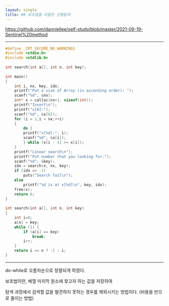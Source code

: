 ```yaml
---
layout: single
title: ## 보초법을 이용한 선형탐색
---
```

<https://github.com/danniellee/self-study/blob/master/2021-09-19-Sentinel%20method>  
***  
```c
#define _CRT_SECURE_NO_WARNINGS  
#include <stdio.h>  
#include <stdlib.h>  
  
int search(int a[], int n, int key);  
  
int main()  
{  
	int i, nx, key, idx;  
	printf("Put a size of Array (in ascending order): ");  
	scanf("%d", &nx);  
	int* x = calloc(nx+1, sizeof(int));  
	printf("Insert\n");  
	printf("x[0]:");  
	scanf("%d", &x[0]);  
	for (i = 1;i < nx;++i)  
	{  
		do {  
		printf("x[%d]:", i);  
		scanf("%d", &x[i]);  
		} while (x[i - 1] >= x[i]);  
	}  
	printf("Linear search\n");  
	printf("Put number that you looking for:");  
	scanf("%d", &key);  
	idx = search(x, nx, key);  
	if (idx == -1)  
		puts("Search fail\n");  
	else  
		printf("%d is at x[%d]\n", key, idx);  
	free(x);  
	return 0;  
}  
  
int search(int a[], int n, int key)  
{  
	int i=0;  
	a[n] = key;  
	while (1) {  
		if (a[i] == key)  
			break;  
		i++;  
	}  
	return i == n ? -1 : i;  
}  
```  
***
do-while로 오름차순으로 정렬되게 하였다.

보초법이란, 배열 마지막 원소에 찾고자 하는 값을 저장하여

탐색 과정에서 검색할 값을 발견하지 못하는 경우를 제외시키는 방법이다. (비용을 반으로 줄이는 방법)
